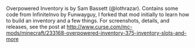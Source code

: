 


Overpowered Inventory is by Sam Bassett (@lothrazar).  Contains some code from InfiniteInvo by Funwayguy, I forked that mod initially to learn how to build an inventory and a few things.  For screenshots, details, and releases, see the post at 
http://www.curse.com/mc-mods/minecraft/233168-overpowered-inventory-375-inventory-slots-and-more
